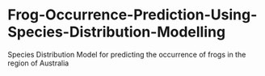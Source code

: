# Frog-Occurrence-Prediction-Using-Species-Distribution-Modelling
Species Distribution Model for predicting the occurrence of frogs in the region of Australia

